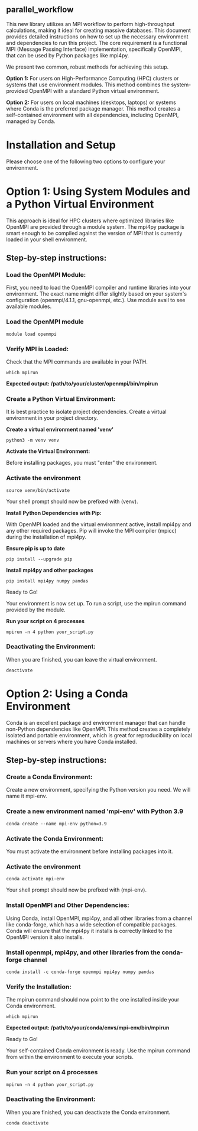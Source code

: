 ## parallel_workflow
This new library utilizes an MPI workflow to perform high-throughput calculations, making it ideal for creating massive databases.
This document provides detailed instructions on how to set up the necessary environment and dependencies to run this project. The core requirement is a functional MPI (Message Passing Interface) implementation, specifically OpenMPI, that can be used by Python packages like mpi4py.

We present two common, robust methods for achieving this setup.

**Option 1:** For users on High-Performance Computing (HPC) clusters or systems that use environment modules. This method combines the system-provided OpenMPI with a standard Python virtual environment.

**Option 2:** For users on local machines (desktops, laptops) or systems where Conda is the preferred package manager. This method creates a self-contained environment with all dependencies, including OpenMPI, managed by Conda.

# Installation and Setup

Please choose one of the following two options to configure your environment.

# Option 1: Using System Modules and a Python Virtual Environment

This approach is ideal for HPC clusters where optimized libraries like OpenMPI are provided through a module system. The mpi4py package is smart enough to be compiled against the version of MPI that is currently loaded in your shell environment.

## Step-by-step instructions:

### Load the OpenMPI Module:
    
First, you need to load the OpenMPI compiler and runtime libraries into your environment. The exact name might differ slightly       based on your system's configuration (openmpi/4.1.1, gnu-openmpi, etc.). Use module avail to see available modules.

### Load the OpenMPI module

```
module load openmpi
```

### Verify MPI is Loaded:
    
Check that the MPI commands are available in your PATH.

```
which mpirun
```
    
**Expected output: /path/to/your/cluster/openmpi/bin/mpirun**

### Create a Python Virtual Environment:
    
It is best practice to isolate project dependencies. Create a virtual environment in your project directory.

**Create a virtual environment named 'venv'**

```
python3 -m venv venv
```

**Activate the Virtual Environment:**
    
Before installing packages, you must "enter" the environment.

### Activate the environment

```
source venv/bin/activate
```

Your shell prompt should now be prefixed with (venv).

**Install Python Dependencies with Pip:**
    
With OpenMPI loaded and the virtual environment active, install mpi4py and any other required packages. Pip will invoke the MPI      compiler (mpicc) during the installation of mpi4py.

**Ensure pip is up to date**

```
pip install --upgrade pip
```

**Install mpi4py and other packages**

```
pip install mpi4py numpy pandas
```

Ready to Go!

Your environment is now set up. To run a script, use the mpirun command provided by the module.

**Run your script on 4 processes**

```
mpirun -n 4 python your_script.py
```

### Deactivating the Environment:

When you are finished, you can leave the virtual environment.

```
deactivate
```

# Option 2: Using a Conda Environment

Conda is an excellent package and environment manager that can handle non-Python dependencies like OpenMPI. This method creates a completely isolated and portable environment, which is great for reproducibility on local machines or servers where you have Conda installed.

## Step-by-step instructions:

### Create a Conda Environment:

Create a new environment, specifying the Python version you need. We will name it mpi-env.

### Create a new environment named 'mpi-env' with Python 3.9

```
conda create --name mpi-env python=3.9
```

### Activate the Conda Environment:

You must activate the environment before installing packages into it.

### Activate the environment

```
conda activate mpi-env
```

Your shell prompt should now be prefixed with (mpi-env).

### Install OpenMPI and Other Dependencies:
    
Using Conda, install OpenMPI, mpi4py, and all other libraries from a channel like conda-forge, which has a wide selection of        compatible packages. Conda will ensure that the mpi4py it installs is correctly linked to the OpenMPI version it also installs.

### Install openmpi, mpi4py, and other libraries from the conda-forge channel

```    
conda install -c conda-forge openmpi mpi4py numpy pandas
```

### Verify the Installation:
    
The mpirun command should now point to the one installed inside your Conda environment.

```
which mpirun
```

**Expected output: /path/to/your/conda/envs/mpi-env/bin/mpirun**

Ready to Go!

Your self-contained Conda environment is ready. Use the mpirun command from within the environment to execute your scripts.

### Run your script on 4 processes

```
mpirun -n 4 python your_script.py
```

### Deactivating the Environment:

When you are finished, you can deactivate the Conda environment.

```
conda deactivate
```
